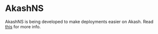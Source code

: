 # AkashNS
AkashNS is being developed to make deployments easier on Akash. Read [this](https://forum.akash.network/t/akashns-making-node-js-deployments-easier/916) for more info.
